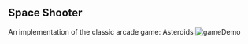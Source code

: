 ## Space Shooter
An implementation of the classic arcade game: Asteroids
![gameDemo](https://github.com/alexlo97/Space-Shooter/blob/master/gameDemo.gif)

